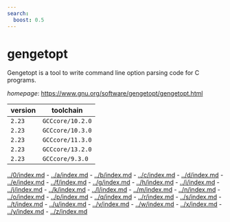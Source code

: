 ```yaml
---
search:
  boost: 0.5
---
```

# gengetopt

Gengetopt is a tool to write command line option parsing code for C programs.

*homepage*: <https://www.gnu.org/software/gengetopt/gengetopt.html>

version | toolchain
--------|----------
``2.23`` | ``GCCcore/10.2.0``
``2.23`` | ``GCCcore/10.3.0``
``2.23`` | ``GCCcore/11.3.0``
``2.23`` | ``GCCcore/13.2.0``
``2.23`` | ``GCCcore/9.3.0``

[../0/index.md](0) - [../a/index.md](a) - [../b/index.md](b) - [../c/index.md](c) - [../d/index.md](d) - [../e/index.md](e) - [../f/index.md](f) - [../g/index.md](g) - [../h/index.md](h) - [../i/index.md](i) - [../j/index.md](j) - [../k/index.md](k) - [../l/index.md](l) - [../m/index.md](m) - [../n/index.md](n) - [../o/index.md](o) - [../p/index.md](p) - [../q/index.md](q) - [../r/index.md](r) - [../s/index.md](s) - [../t/index.md](t) - [../u/index.md](u) - [../v/index.md](v) - [../w/index.md](w) - [../x/index.md](x) - [../y/index.md](y) - [../z/index.md](z)

